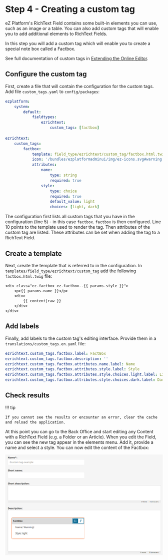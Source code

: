 # Step 4 - Creating a custom tag

eZ Platform's RichText Field contains some built-in elements you can use, such as an image or a table.
You can also add custom tags that will enable you to add additional elements to RichText Fields.

In this step you will add a custom tag which will enable you to create a special note box called a Factbox.

See full documentation of custom tags in [Extending the Online Editor](../../guide/extending/extending_online_editor#custom-tags).

## Configure the custom tag

First, create a file that will contain the configuration for the custom tags.
Add file `custom_tags.yaml` to `config/packages`:

``` yaml hl_lines="5 10"
ezplatform:
    system:
        default:
            fieldtypes:
                ezrichtext:
                    custom_tags: [factbox]

ezrichtext:
    custom_tags:
        factbox:
            template: field_type/ezrichtext/custom_tag/factbox.html.twig
            icon: '/bundles/ezplatformadminui/img/ez-icons.svg#warning'
            attributes:
                name:
                    type: string
                    required: true
                style:
                    type: choice
                    required: true
                    default_value: light
                    choices: [light, dark]
```

The configuration first lists all custom tags that you have in the configuration (line 5) - in this case `factbox`.
`factbox` is then configured. Line 10 points to the template used to render the tag.
Then attributes of the custom tag are listed. These attributes can be set when adding the tag to a RichText Field.

## Create a template

Next, create the template that is referred to in the configuration.
In `templates/field_type/ezrichtext/custom_tag` add the following `factbox.html.twig` file:

``` html+twig
<div class="ez-factbox ez-factbox--{{ params.style }}">
    <p>{{ params.name }}</p>
    <div>
        {{ content|raw }}
    </div>
</div>
```

## Add labels

Finally, add labels to the custom tag's editing interface.
Provide them in a `translations/custom_tags.en.yaml` file:

``` yaml
ezrichtext.custom_tags.factbox.label: FactBox
ezrichtext.custom_tags.factbox.description: ''
ezrichtext.custom_tags.factbox.attributes.name.label: Name
ezrichtext.custom_tags.factbox.attributes.style.label: Style
ezrichtext.custom_tags.factbox.attributes.style.choices.light.label: Light style
ezrichtext.custom_tags.factbox.attributes.style.choices.dark.label: Dark style
```

## Check results

!!! tip

    If you cannot see the results or encounter an error, clear the cache and reload the application.

At this point you can go to the Back Office and start editing any Content with a RichText Field (e.g. a Folder or an Article).
When you edit the Field, you can see the new tag appear in the elements menu. Add it, provide a name and select a style.
You can now edit the content of the Factbox:

![Example of a Factbox custom tag](img/custom_tag.png "Previewing a Content item with a Factbox custom tag")
